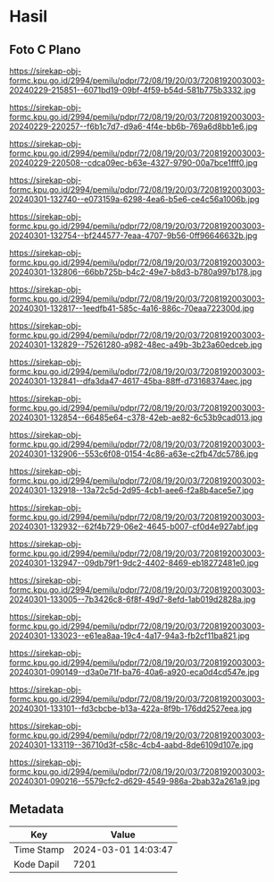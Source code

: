 # Hasil

## Foto C Plano

https://sirekap-obj-formc.kpu.go.id/2994/pemilu/pdpr/72/08/19/20/03/7208192003003-20240229-215851--6071bd19-09bf-4f59-b54d-581b775b3332.jpg

https://sirekap-obj-formc.kpu.go.id/2994/pemilu/pdpr/72/08/19/20/03/7208192003003-20240229-220257--f6b1c7d7-d9a6-4f4e-bb6b-769a6d8bb1e6.jpg

https://sirekap-obj-formc.kpu.go.id/2994/pemilu/pdpr/72/08/19/20/03/7208192003003-20240229-220508--cdca09ec-b63e-4327-9790-00a7bce1fff0.jpg

https://sirekap-obj-formc.kpu.go.id/2994/pemilu/pdpr/72/08/19/20/03/7208192003003-20240301-132740--e073159a-6298-4ea6-b5e6-ce4c56a1006b.jpg

https://sirekap-obj-formc.kpu.go.id/2994/pemilu/pdpr/72/08/19/20/03/7208192003003-20240301-132754--bf244577-7eaa-4707-9b56-0ff96646632b.jpg

https://sirekap-obj-formc.kpu.go.id/2994/pemilu/pdpr/72/08/19/20/03/7208192003003-20240301-132806--66bb725b-b4c2-49e7-b8d3-b780a997b178.jpg

https://sirekap-obj-formc.kpu.go.id/2994/pemilu/pdpr/72/08/19/20/03/7208192003003-20240301-132817--1eedfb41-585c-4a16-886c-70eaa722300d.jpg

https://sirekap-obj-formc.kpu.go.id/2994/pemilu/pdpr/72/08/19/20/03/7208192003003-20240301-132829--75261280-a982-48ec-a49b-3b23a60edceb.jpg

https://sirekap-obj-formc.kpu.go.id/2994/pemilu/pdpr/72/08/19/20/03/7208192003003-20240301-132841--dfa3da47-4617-45ba-88ff-d73168374aec.jpg

https://sirekap-obj-formc.kpu.go.id/2994/pemilu/pdpr/72/08/19/20/03/7208192003003-20240301-132854--66485e64-c378-42eb-ae82-6c53b9cad013.jpg

https://sirekap-obj-formc.kpu.go.id/2994/pemilu/pdpr/72/08/19/20/03/7208192003003-20240301-132906--553c6f08-0154-4c86-a63e-c2fb47dc5786.jpg

https://sirekap-obj-formc.kpu.go.id/2994/pemilu/pdpr/72/08/19/20/03/7208192003003-20240301-132918--13a72c5d-2d95-4cb1-aee6-f2a8b4ace5e7.jpg

https://sirekap-obj-formc.kpu.go.id/2994/pemilu/pdpr/72/08/19/20/03/7208192003003-20240301-132932--62f4b729-06e2-4645-b007-cf0d4e927abf.jpg

https://sirekap-obj-formc.kpu.go.id/2994/pemilu/pdpr/72/08/19/20/03/7208192003003-20240301-132947--09db79f1-9dc2-4402-8469-eb18272481e0.jpg

https://sirekap-obj-formc.kpu.go.id/2994/pemilu/pdpr/72/08/19/20/03/7208192003003-20240301-133005--7b3426c8-6f8f-49d7-8efd-1ab019d2828a.jpg

https://sirekap-obj-formc.kpu.go.id/2994/pemilu/pdpr/72/08/19/20/03/7208192003003-20240301-133023--e61ea8aa-19c4-4a17-94a3-fb2cf11ba821.jpg

https://sirekap-obj-formc.kpu.go.id/2994/pemilu/pdpr/72/08/19/20/03/7208192003003-20240301-090149--d3a0e71f-ba76-40a6-a920-eca0d4cd547e.jpg

https://sirekap-obj-formc.kpu.go.id/2994/pemilu/pdpr/72/08/19/20/03/7208192003003-20240301-133101--fd3cbcbe-b13a-422a-8f9b-176dd2527eea.jpg

https://sirekap-obj-formc.kpu.go.id/2994/pemilu/pdpr/72/08/19/20/03/7208192003003-20240301-133119--36710d3f-c58c-4cb4-aabd-8de6109d107e.jpg

https://sirekap-obj-formc.kpu.go.id/2994/pemilu/pdpr/72/08/19/20/03/7208192003003-20240301-090216--5579cfc2-d629-4549-986a-2bab32a261a9.jpg


## Metadata

| Key        | Value               |
| ---------- | ------------------- |
| Time Stamp | 2024-03-01 14:03:47 |
| Kode Dapil | 7201                |



